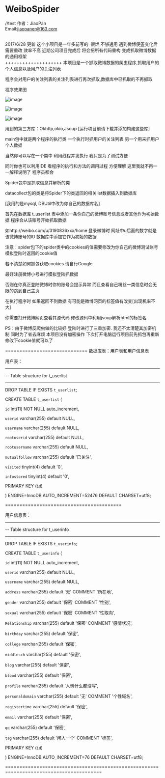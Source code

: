 # WeiboSpider
//test
作者：JiaoPan  
Email:jiaopaner@163.com

<br>
2017/6/28 更新
这个小项目是一年多前写的  很烂 不够通用 遇到微博便签变化后需要重改 效率不高 
近期公司项目完成后 将会把所有代码重构 变成抓取微博数据的通用框架 
<br>
++++++++++++++++++++
本项目是一个抓取微博数据的爬虫程序,抓取用户的个人信息以及用户的关注列表

程序会对用户的关注列表的关注列表进行再次抓取,数据库中已抓取的不再抓取

程序效果图

![image](http://a3.qpic.cn/psb?/9f72dd68-4a03-4651-9f2d-60315a7e474a/k7JI94LbutdjTLmD6h2Qiqc.8H.cpvupIC6n53CDi6s!/b/dA0BAAAAAAAA&bo=xAMvAgAAAAAFB84!&rf=viewer_4)

![image](http://a1.qpic.cn/psb?/9f72dd68-4a03-4651-9f2d-60315a7e474a/5tcygnDCgMfv*lxgsB1oRLrb8.81I.SL4XnjgAhZMog!/b/dHEBAAAAAAAA&bo=PQTrAQAAAAAFAPA!&rf=viewer_4)

![image](http://a1.qpic.cn/psb?/9f72dd68-4a03-4651-9f2d-60315a7e474a/xzdfZd8r6I5dzMCSrKLUQaVSMsaqE38ziw1jvu4rPxE!/b/dHEBAAAAAAAA&bo=vgKpAQAAAAAFADc!&rf=viewer_4)

用到的第三方库：Okhttp,okio,Jsoup   [运行项目前请下载并添加构建这些库]

main包中就是两个程序的执行类 一个执行时抓用户的关注列表 另一个用来抓用户个人数据  

当然你可以写在一个类中 利用线程并发执行 我只是为了测试方便  

同时你也可以利用IDE 看程序的执行和方法的调用过程 方便理解 这里我就不再一一解释说明了 程序员都会

Spider包中是抓取信息并解析的类 

datacollect包的类是将Spider下的类返回的相关list数据插入到数据库

[我用的是mysql, DBUtil中改为你自己的数据库名] 

首先在数据库 t_userlist 表中添加一条你自己的微博账号信息或者其他作为初始数据 程序会从该账号开始抓取数据

如http://weibo.com/u/3190836xxx/home  登录微博时 网址中u后面的数字就是该微博账号的ID 数据库中添加它作为初始的数据

注意：spider包下的spider类中的cookies的值需要修改为你自己的微博测试账号模拟登陆时返回的cookie值

若不清楚如何抓包获取cookies 请自行Google

最好注册微博小号进行模拟登陆抓数据  

否则在你真正登陆微博时你的账号会提示异常 而且查看自己粉丝一类信息时会无限的跳到自己主页

在执行程序时 如果返回不到数据 有可能是微博网页的标签值有改变[出现机率不大] 

你需要打开微博网页查看其源代码 修改源码中利用jsoup解析html的标签名 

PS：由于微博反爬虫做的比较好  登陆时进行了三重加密. 
我还不太清楚其加密机制 同时为了省去麻烦 本项目没有加密操作 下次打开电脑运行项目前先抓包再重新修改下cookie值就可以了


=============================
数据库表：用户表和用户信息表

用户表：
-- ----------------------------
-- Table structure for t_userlist
-- ----------------------------
DROP TABLE IF EXISTS `t_userlist`;

CREATE TABLE `t_userlist` (

  `id` int(11) NOT NULL auto_increment,
  
  `userid` varchar(255) default NULL,
  
  `username` varchar(255) default NULL,
  
  `rootuserid` varchar(255) default NULL,
  
  `rootusername` varchar(255) default NULL,
  
  `mutualfollow` varchar(255) default '已关注',
  
  `visited` tinyint(4) default '0',
  
  `infostored` tinyint(4) default '0',
  
  PRIMARY KEY  (`id`)
  
) ENGINE=InnoDB AUTO_INCREMENT=52476 DEFAULT CHARSET=utf8;



=========================================

用户信息表：

-- ----------------------------
-- Table structure for t_userinfo
-- ----------------------------
DROP TABLE IF EXISTS `t_userinfo`;

CREATE TABLE `t_userinfo` (

  `id` int(11) NOT NULL auto_increment,
  
  `userid` varchar(255) default NULL,
  
  `username` varchar(255) default NULL,
  
  `address` varchar(255) default '无' COMMENT '所在地',
  
  `gender` varchar(255) default '保密' COMMENT '性别',
  
  `sexual` varchar(255) default '保密' COMMENT '性取向',
  
  `Relationship` varchar(255) default '保密' COMMENT '感情状况',
  
  `birthday` varchar(255) default '保密',
  
  `college` varchar(255) default '保密',
  
  `middlesch` varchar(255) default '保密',
  
  `blog` varchar(255) default '保密',
  
  `blood` varchar(255) default '保密',
  
  `profile` varchar(255) default '人懒什么都没写',
  
  `personaldomain` varchar(255) default '无' COMMENT '个性域名',
  
  `registertime` varchar(255) default '保密',
  
  `email` varchar(255) default '保密',
  
  `qq` varchar(255) default '保密',

  `tag` varchar(255) default '闲人一个' COMMENT '标签',
  
  PRIMARY KEY  (`id`)
  
) ENGINE=InnoDB AUTO_INCREMENT=76 DEFAULT CHARSET=utf8;

 ========================================================================================


